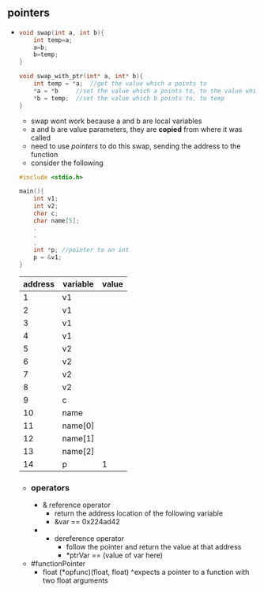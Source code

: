 ## pointers
- 
	```c
	void swap(int a, int b){
		int temp=a;
		a=b;
		b=temp;
	}
	
	void swap_with_ptr(int* a, int* b){
		int temp = *a;	//get the value which a points to
		*a = *b		//set the value which a points to, to the value which b points to
		*b = temp; 	//set the value which b points to, to temp
	}
	```
	- swap wont work because a and b are local variables
	- a and b are value parameters, they are **copied** from where it was called
	- need to use *pointers* to do this swap, sending the address to the function
	- consider the following
	```c
	#include <stdio.h>
	
	main(){
		int v1;
		int v2;
		char c;
		char name[5];
		.
		.
		.
		int *p; //pointer to an int
		p = &v1;
	}
	
	```
	
	|address| variable|value|
	|--------|---------|------|
	|1|v1|
	|2|v1
	|3|v1|
	|4|v1|
	|5|v2|
	|6|v2|
	|7|v2|
	|8|v2|
	|9|c|
	|10|name|
	|11|name\[0]|
	|12|name\[1]|
	|13|name\[2]|
	|14|p|1|
	
	- ### operators
		- & reference operator
			- return the address location of the following variable
			- &var == 0x224ad42
		- * dereference operator
			- follow the pointer and return the value at that address 
			- \*ptrVar == (value of var here) 
	- #functionPointer
		- float (\*opfunc)(float, float)
		^expects a pointer to a function with two float arguments